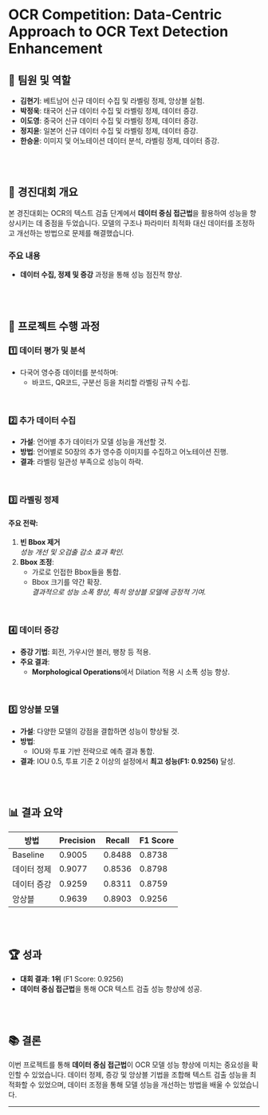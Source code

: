 # OCR Competition: Data-Centric Approach to OCR Text Detection Enhancement

## 👥 **팀원 및 역할**
- **김현기**: 베트남어 신규 데이터 수집 및 라벨링 정제, 앙상블 실험.
- **박정욱**: 태국어 신규 데이터 수집 및 라벨링 정제, 데이터 증강.
- **이도영**: 중국어 신규 데이터 수집 및 라벨링 정제, 데이터 증강.
- **정지윤**: 일본어 신규 데이터 수집 및 라벨링 정제, 데이터 증강.
- **한승윤**: 이미지 및 어노테이션 데이터 분석, 라벨링 정제, 데이터 증강.
<br>
<br>

## 📝 **경진대회 개요**

본 경진대회는 OCR의 텍스트 검출 단계에서 **데이터 중심 접근법**을 활용하여 성능을 향상시키는 데 중점을 두었습니다. 모델의 구조나 파라미터 최적화 대신 데이터를 조정하고 개선하는 방법으로 문제를 해결했습니다.

### 주요 내용
- **데이터 수집, 정제 및 증강** 과정을 통해 성능 점진적 향상.
<br>
<br>

## 🚀 **프로젝트 수행 과정**

### 1️⃣ **데이터 평가 및 분석**
- 다국어 영수증 데이터를 분석하며:
  - 바코드, QR코드, 구분선 등을 처리할 라벨링 규칙 수립.
<br> 

### 2️⃣ **추가 데이터 수집**
- **가설**: 언어별 추가 데이터가 모델 성능을 개선할 것.
- **방법**: 언어별로 50장의 추가 영수증 이미지를 수집하고 어노테이션 진행.
- **결과**: 라벨링 일관성 부족으로 성능이 하락.
<br>

### 3️⃣ **라벨링 정제**
#### 주요 전략:
1. **빈 Bbox 제거**  
   *성능 개선 및 오검출 감소 효과 확인.*
2. **Bbox 조정**:
   - 가로로 인접한 Bbox들을 통합.
   - Bbox 크기를 약간 확장.  
   *결과적으로 성능 소폭 향상, 특히 앙상블 모델에 긍정적 기여.*
<br> 

### 4️⃣ **데이터 증강**
- **증강 기법**: 회전, 가우시안 블러, 팽창 등 적용.
- **주요 결과**:
  - **Morphological Operations**에서 Dilation 적용 시 소폭 성능 향상.
<br> 
  
### 5️⃣ **앙상블 모델**
- **가설**: 다양한 모델의 강점을 결합하면 성능이 향상될 것.
- **방법**:
  - IOU와 투표 기반 전략으로 예측 결과 통합.
- **결과**: IOU 0.5, 투표 기준 2 이상의 설정에서 **최고 성능(F1: 0.9256)** 달성.
<br>
<br>


## 📊 **결과 요약**

| 방법         | Precision | Recall  | F1 Score |
|--------------|-----------|---------|----------|
| Baseline     | 0.9005    | 0.8488  | 0.8738   |
| 데이터 정제  | 0.9077    | 0.8536  | 0.8798   |
| 데이터 증강  | 0.9259    | 0.8311  | 0.8759   |
| 앙상블       | 0.9639    | 0.8903  | 0.9256   |
<br>
<br>

## 🏆 **성과**
- **대회 결과**: **1위** (F1 Score: 0.9256)
- **데이터 중심 접근법**을 통해 OCR 텍스트 검출 성능 향상에 성공.
<br>
<br>

## 📚 **결론**
이번 프로젝트를 통해 **데이터 중심 접근법**이 OCR 모델 성능 향상에 미치는 중요성을 확인할 수 있었습니다. 데이터 정제, 증강 및 앙상블 기법을 조합해 텍스트 검출 성능을 최적화할 수 있었으며, 데이터 조정을 통해 모델 성능을 개선하는 방법을 배울 수 있었습니다.
<br> 

---
